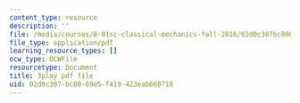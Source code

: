 ```yaml
---
content_type: resource
description: ''
file: /media/courses/8-01sc-classical-mechanics-fall-2016/02d0c307bc8069e5f419423eab668718_mjrQHIJj1iI.pdf
file_type: application/pdf
learning_resource_types: []
ocw_type: OCWFile
resourcetype: Document
title: 3play pdf file
uid: 02d0c307-bc80-69e5-f419-423eab668718
---
```

